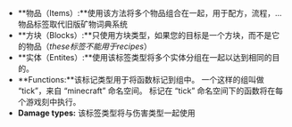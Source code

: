 * **物品（Items）:**使用该方法将多个物品组合在一起，用于配方，流程，… 物品标签取代旧版矿物词典系统
* **方块（Blocks）:**只使用方块类型，如果您的目标是一个方块，而不是它的物品（_these标签不能用于recipes_）
* **实体（Entites）:**使用该标签类型将多个实体分组在一起以达到相同的目的。
* **Functions:**该标记类型用于将函数标记到组中。 一个这样的组叫做 “tick”，来自 “minecraft” 命名空间。 标记在 “tick” 命名空间下的函数将在每个游戏刻中执行。
* **Damage types:** 该标签类型将与伤害类型一起使用